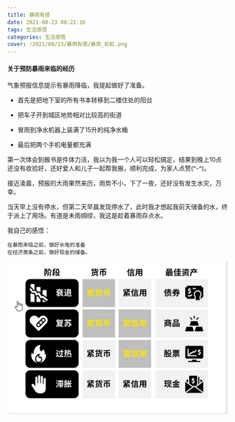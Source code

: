 ```yaml
---
title: 暴雨有感
date: 2021-08-23 08:22:16
tags: 生活感悟
categories: 生活感悟
cover: /2021/08/23/暴雨有感/暴雨_彩虹.png
---
```


#### 关于预防暴雨来临的经历



气象预报信息提示有暴雨降临，我提起做好了准备。

* 首先是把地下室的所有书本转移到二楼住处的阳台
* 把车子开到城区地势相对比较高的街道
* 冒雨到净水机器上装满了15升的纯净水桶

* 最后把两个手机电量都充满

第一次体会到搬书是件体力活，我以为我一个人可以轻松搞定，结果到晚上10点还没有收拾好，还好爱人和儿子一起帮我搬，顺利完成，为家人点赞(^-^)。

接近凌晨，预报的大雨果然来历，雨势不小，下了一夜，还好没有发生水灾，万幸。

当天早上没有停水，但第二天早晨发现停水了，此时我才想起我前天储备的水，终于派上了用场。有道是未雨绸缪，我这是趁着暴雨存点水。

我自己的感悟：

```
在暴雨来临之前，做好水电的准备
在经济萧条之前，做好现金的储备。
```

![img](/images/预留现金.png)


